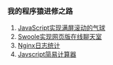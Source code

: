 ### 我的程序猿进修之路

1. [JavaScript实现满屏滚动的气球](/ball)
2. [Swoole实现网页版在线聊天室](/web-chat-swoole)
3. [Nginx日志统计](/nginx-log-statistics)
4. [Javscript简易计算器](/calculator)

